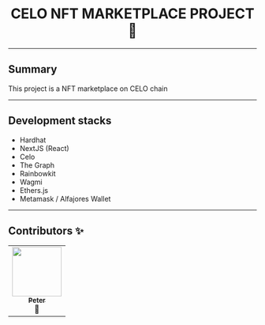 <div align="center">
<h1>CELO NFT MARKETPLACE PROJECT 🎣</h1>
</div>

---

## Summary

This project is a NFT marketplace on CELO chain

---

## Development stacks

- Hardhat
- NextJS (React)
- Celo
- The Graph
- Rainbowkit
- Wagmi
- Ethers.js
- Metamask / Alfajores Wallet

---

## Contributors ✨

<!-- prettier-ignore-start -->
<!-- markdownlint-disable -->
<table>
  <tr>
    <td align="center"><a href="https://github.com/evercreativedev"><img src="https://avatars.githubusercontent.com/u/67279020?v=4" width="100px;" alt=""/><br /><sub><b>Peter</b></sub></a><br />📖</td>
  </tr>
</table>

<!-- markdownlint-restore -->
<!-- prettier-ignore-end -->


